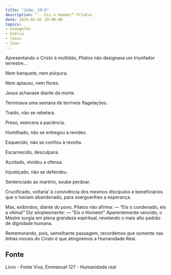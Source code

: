 ```yaml
---
title: "João, 19:5"
description: “...Eis o Homem!” Pilatos
date: 2019-02-01 19:00:00
topics: 
- evangelho
- biblia
- jesus
- joao
---
```


Apresentando o Cristo à multidão, Pilatos não designava um triunfador
terrestre...

Nem banquete, nem púrpura.

Nem aplauso, nem flores.

Jesus achava­se diante da morte.

Terminava uma semana de terríveis flagelações.

Traído, não se rebelara.

Preso, exercera a paciência.

Humilhado, não se entregou a revides.

Esquecido, não se confiou à revolta.

Escarnecido, desculpara.

Açoitado, olvidou a ofensa.

Injustiçado, não se defendeu.

Sentenciado ao martírio, soube perdoar.

Crucificado, voltaria’ à convivência dos mesmos discípulos e beneficiários
que o haviam abandonado, para soerguer­lhes a esperança.

Mas, exibindo­o, diante do povo, Pilatos não afirma: — “Eis o condenado,
eis a vítima!”
Diz simplesmente: — “Eis o Homem!”
Aparentemente vencido, o Mestre surgia em plena grandeza espiritual,
revelando o mais alto padrão de dignidade humana.

Rememorando, pois, semelhante passagem, recordemos que somente nas
linhas morais do Cristo é que atingiremos a Humanidade Real.


## Fonte
Livro - Fonte Viva, Emmanuel
127 - Humanidade real
